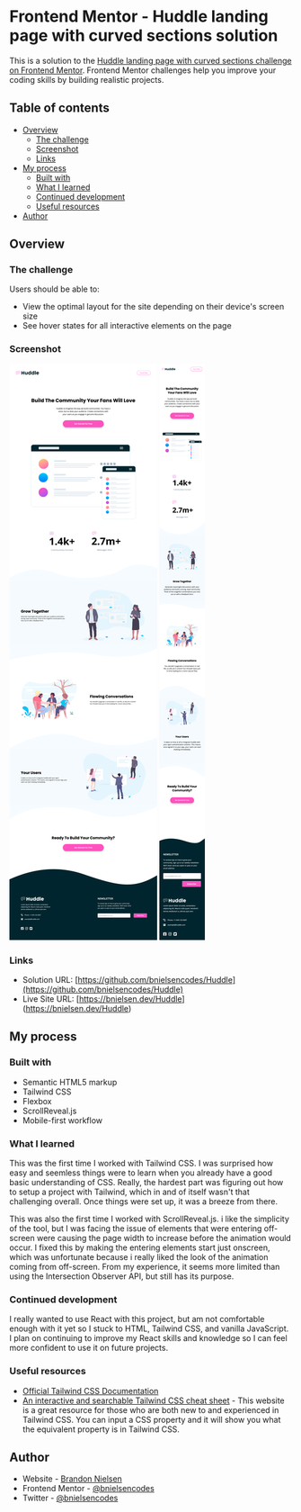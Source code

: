 # Frontend Mentor - Huddle landing page with curved sections solution

This is a solution to the [Huddle landing page with curved sections challenge on Frontend Mentor](https://www.frontendmentor.io/challenges/huddle-landing-page-with-curved-sections-5ca5ecd01e82137ec91a50f2). Frontend Mentor challenges help you improve your coding skills by building realistic projects.

## Table of contents

- [Overview](#overview)
  - [The challenge](#the-challenge)
  - [Screenshot](#screenshot)
  - [Links](#links)
- [My process](#my-process)
  - [Built with](#built-with)
  - [What I learned](#what-i-learned)
  - [Continued development](#continued-development)
  - [Useful resources](#useful-resources)
- [Author](#author)

## Overview

### The challenge

Users should be able to:

- View the optimal layout for the site depending on their device's screen size
- See hover states for all interactive elements on the page

### Screenshot

![screenshot of Huddle website](assets/screenshots/Huddle.png)
![screenshot of Huddle mobile website](assets/screenshots/Huddle_Mobile.png)

### Links

- Solution URL: [https://github.com/bnielsencodes/Huddle](https://github.com/bnielsencodes/Huddle)
- Live Site URL: [https://bnielsen.dev/Huddle] (https://bnielsen.dev/Huddle)

## My process

### Built with

- Semantic HTML5 markup
- Tailwind CSS
- Flexbox
- ScrollReveal.js
- Mobile-first workflow

### What I learned

This was the first time I worked with Tailwind CSS. I was surprised how easy and seemless things were to learn when you already have a good basic understanding of CSS. Really, the hardest part was figuring out how to setup a project with Tailwind, which in and of itself wasn't that challenging overall. Once things were set up, it was a breeze from there.

This was also the first time I worked with ScrollReveal.js. i like the simplicity of the tool, but I was facing the issue of elements that were entering off-screen were causing the page width to increase before the animation would occur. I fixed this by making the entering elements start just onscreen, which was unfortunate because i really liked the look of the animation coming from off-screen. From my experience, it seems more limited than using the Intersection Observer API, but still has its purpose.

### Continued development

I really wanted to use React with this project, but am not comfortable enough with it yet so I stuck to HTML, Tailwind CSS, and vanilla JavaScript. I plan on continuing to improve my React skills and knowledge so I can feel more confident to use it on future projects.

### Useful resources

- [Official Tailwind CSS Documentation](https://tailwindcss.com/docs/installation)
- [An interactive and searchable Tailwind CSS cheat sheet](https://nerdcave.com/tailwind-cheat-sheet) - This website is a great resource for those who are both new to and experienced in Tailwind CSS. You can input a CSS property and it will show you what the equivalent property is in Tailwind CSS.

## Author

- Website - [Brandon Nielsen](https://www.bnielsen.dev)
- Frontend Mentor - [@bnielsencodes](https://www.frontendmentor.io/profile/bnielsencodes)
- Twitter - [@bnielsencodes](https://twitter.com/bnielsencodes)
